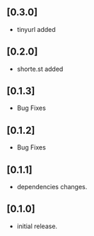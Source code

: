 ## [0.3.0]

* tinyurl added

## [0.2.0]

* shorte.st added

## [0.1.3]

* Bug Fixes

## [0.1.2]

* Bug Fixes

## [0.1.1] 

* dependencies changes.

## [0.1.0] 

* initial release.
